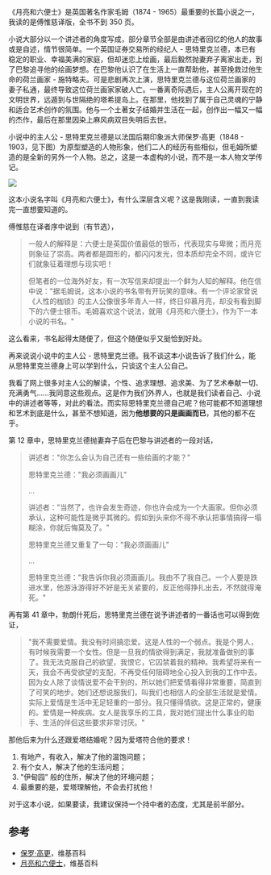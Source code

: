 《月亮和六便士》是英国著名作家毛姆（1874 - 1965）最重要的长篇小说之一，我读的是傅惟慈译版，全书不到 350 页。

小说大部分以一个讲述者的角度写成，部分章节全部是由讲述者回忆的他人的故事或是自述，情节很简单。一个英国证券交易所的经纪人 - 思特里克兰德，本已有稳定的职业、幸福美满的家庭，但却迷恋上绘画，最后毅然抛妻弃子离家出走，到了巴黎追寻他的绘画梦想。在巴黎他认识了在生活上一直帮助他，甚至挽救过他生命的荷兰画家 - 施特略夫。可是悲剧再次上演，思特里克兰德与这位荷兰画家的妻子私通，最终导致这位荷兰画家家破人亡。一番离奇际遇后，主人公离开现在的文明世界，远遁到与世隔绝的塔希提岛上。在那里，他找到了属于自己灵魂的宁静和适合艺术创作的氛围。他与一个土著女子结婚并生活在一起，创作出一幅又一幅的杰作，最后在那里因染上麻风病双目失明后去世。

小说中的主人公 - 思特里克兰德是以法国后期印象派大师保罗·高更（1848 - 1903，见下图）为原型塑造的人物形象，他们二人的经历有些相似，但毛姆所塑造的是全新的另外一个人物。总之，这是一本虚构的小说，而不是一本人物文学传记。

![](https://resource.ethsonliu.com/image/20200620_01.png)

这本小说名字叫《月亮和六便士》，有什么深层含义呢？这是我刚读，一直到我读完一直想要知道的。

傅惟慈在译者序中说到（有节选），

> 一般人的解释是：六便士是英国价值最低的银币，代表现实与卑微；而月亮则象征了崇高。两者都是圆形的，都闪闪发光，但本质却完全不同，或许它们就象征着理想与现实吧！
>
> 但笔者的一位海外好友，有一次写信来却提出一个鲜为人知的解释。他在信中说："据毛姆说，这本小说的书名带有开玩笑的意味。有一个评论家曾说《人性的枷锁》的主人公像很多年青人一样，终日仰慕月亮，却没有看到脚下的六便士银币。毛姆喜欢这个说法，就用《月亮和六便士》，作为下一本小说的书名。"

这么看来，书名起得太随便了，但这个随便似乎又挺恰到好处。

再来说说小说中的主人公 - 思特里克兰德。我不谈这本小说告诉了我们什么，能从思特里克兰德身上可以学到什么，只谈这个主人公自己。

我看了网上很多对主人公的解读，个性、追求理想、追求美、为了艺术奉献一切、充满勇气......我同意这些观点。这是作为我们外界人，也就是我们读者自己、小说中的讲述者等等，对此的看法。而实际思特里克兰德自己呢？他可能都不知道理想和艺术到底是什么，甚至不想知道，因为**他想要的只是画画而已**，其他的都不在乎。

第 12 章中，思特里克兰德抛妻弃子后在巴黎与讲述者的一段对话，

> 讲述者："你怎么会认为自己还有一些绘画的才能？"
>
> 思特里克兰德："我必须画画儿"
>
> ...
>
> 讲述者："当然了，也许会发生奇迹，你也许会成为一个大画家。但你必须承认，这种可能性是微乎其微的。假如到头来你不得不承认把事情搞得一塌糊涂，你就后悔莫及了。"
>
> 思特里克兰德又重复了一句："我必须画画儿"
>
> ...
>
> 思特里克兰德："我告诉你我必须画画儿。我由不了我自己。一个人要是跌进水里，他游泳游得好不好是无关紧要的，反正他得挣扎出去，不然就得淹死。"

再有第 41 章中，勃朗什死后，思特里克兰德在说予讲述者的一番话也可以得到佐证，

> "我不需要爱情。我没有时间搞恋爱。这是人性的一个弱点。我是个男人，有时候我需要一个女性。但是一旦我的情欲得到满足，我就准备做别的事了。我无法克服自己的欲望，我恨它，它囚禁着我的精神。我希望将来有一天，我会不再受欲望的支配，不再受任何阻碍地全心投入到我的工作中去。因为女人除了谈情说爱不会干别的，所以她们把爱情看得非常重要，简直到了可笑的地步。她们还想说服我们，叫我们也相信人的全部生活就是爱情。实际上爱情是生活中无足轻重的一部分。我只懂得情欲。这是正常的，健康的。爱情是一种疾病。女人是我享乐的工具，我对她们提出什么事业的助手、生活的伴侣这些要求非常讨厌。"

那他后来为什么还跟爱塔结婚呢？因为爱塔符合他的要求！

1. 有地产，有收入，解决了他的温饱问题；
2. 有个女人，解决了他的生活问题；
3. "伊甸园" 般的住所，解决了他的环境问题；
4. 最重要的是，爱塔理解他，不会去打扰他！

对于这本小说，如果要读，我建议保持一个持中者的态度，尤其是前半部分。

## 参考

- [保罗·高更](https://zh.wikipedia.org/wiki/%E4%BF%9D%E7%BE%85%C2%B7%E9%AB%98%E6%9B%B4)，维基百科
- [月亮和六便士](https://zh.wikipedia.org/wiki/%E6%9C%88%E4%BA%AE%E5%92%8C%E5%85%AD%E4%BE%BF%E5%A3%AB)，维基百科

